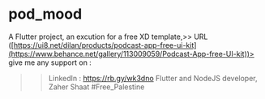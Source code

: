 # pod_mood
A Flutter project, an excution for a free XD template,>> URL ([https://ui8.net/dilan/products/podcast-app-free-ui-kit](https://www.behance.net/gallery/113009059/Podcast-App-free-UI-kit))>
give me any support on :
 >> LinkedIn : https://rb.gy/wk3dno
> > Flutter and NodeJS developer, Zaher Shaat
#Free_Palestine
